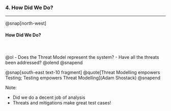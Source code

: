 ### 4. How Did We Do?

---

@snap[north-west]   
#### How Did We Do?
<br>
<br>
@ol
- Does the Threat Model represent the system?
- Have all the threats been addressed?
@olend
@snapend

@snap[south-east text-10 fragment]
@quote[Threat Modelling empowers Testing; Testing empowers Threat Modelling](Adam Shostack)
@snapend

Note:
- Did we do a decent job of analysis
- Threats and mitigations make great test cases!